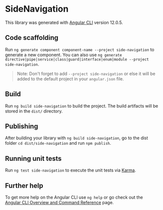 # SideNavigation

This library was generated with [Angular CLI](https://github.com/angular/angular-cli) version 12.0.5.

## Code scaffolding

Run `ng generate component component-name --project side-navigation` to generate a new component. You can also use `ng generate directive|pipe|service|class|guard|interface|enum|module --project side-navigation`.
> Note: Don't forget to add `--project side-navigation` or else it will be added to the default project in your `angular.json` file. 

## Build

Run `ng build side-navigation` to build the project. The build artifacts will be stored in the `dist/` directory.

## Publishing

After building your library with `ng build side-navigation`, go to the dist folder `cd dist/side-navigation` and run `npm publish`.

## Running unit tests

Run `ng test side-navigation` to execute the unit tests via [Karma](https://karma-runner.github.io).

## Further help

To get more help on the Angular CLI use `ng help` or go check out the [Angular CLI Overview and Command Reference](https://angular.io/cli) page.

